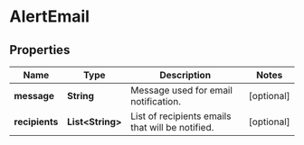 

# AlertEmail


## Properties

| Name | Type | Description | Notes |
|------------ | ------------- | ------------- | -------------|
|**message** | **String** | Message used for email notification. |  [optional] |
|**recipients** | **List&lt;String&gt;** | List of recipients emails that will be notified. |  [optional] |



